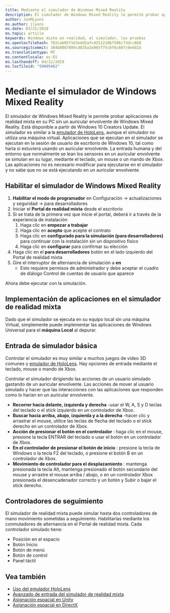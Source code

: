 ```yaml
---
title: Mediante el simulador de Windows Mixed Reality
description: El simulador de Windows Mixed Reality le permite probar aplicaciones de realidad mixta en su PC sin un auricular envolvente de Windows Mixed Reality.
author: JonMLyons
ms.author: jlyons
ms.date: 03/21/2018
ms.topic: article
keywords: Windows mixto en realidad, el simulador, las pruebas
ms.openlocfilehash: 782cab85f163edd2afc4251210b7596c73dcc8b8
ms.sourcegitcommit: 384b0087899cd835a3a965f75c6f6c607c9edd1b
ms.translationtype: MT
ms.contentlocale: es-ES
ms.lasthandoff: 04/12/2019
ms.locfileid: "59605462"
---
```

# <a name="using-the-windows-mixed-reality-simulator"></a>Mediante el simulador de Windows Mixed Reality

El simulador de Windows Mixed Reality le permite probar aplicaciones de realidad mixta en su PC sin un auricular envolvente de Windows Mixed Reality. Está disponible a partir de Windows 10 Creators Update. El simulador es similar a la [emulador de HoloLens](using-the-hololens-emulator.md), aunque el simulador no utiliza una máquina virtual. Aplicaciones que se ejecutan en el simulador se ejecutan en la sesión de usuario de escritorio de Windows 10, tal como haría si estuviera usando un auricular envolvente. La entrada humana y del entorno que normalmente se lean los sensores en un auricular envolvente se simulan en su lugar, mediante el teclado, un mouse o un mando de Xbox. Las aplicaciones no es necesario modificar para ejecutarse en el simulador y no sabe que no se está ejecutando en un auricular envolvente.

## <a name="enabling-the-windows-mixed-reality-simulator"></a>Habilitar el simulador de Windows Mixed Reality

1. **Habilitar el modo de programador** en Configuración -> actualizaciones y seguridad -> para desarrolladores
2. Iniciar el **Portal de realidad mixta** desde el escritorio
3. Si se trata de la primera vez que inicie el portal, deberá ir a través de la experiencia de instalación
   1. Haga clic en **empezar a trabajar**
   2. Haga clic en **acepto** que acepte el contrato
   3. Haga clic en **configurado para la simulación (para desarrolladores)** para continuar con la instalación sin un dispositivo físico
   4. Haga clic en **configurar** para confirmar su elección
4. Haga clic en el **para desarrolladores** botón en el lado izquierdo del Portal de realidad mixta
5. Gire el interruptor de alternancia de simulación a **en**
   * Esto requiere permisos de administrador y debe aceptar el cuadro de diálogo Control de cuentas de usuario que aparece

Ahora debe ejecutar con la simulación.

## <a name="deploying-apps-to-the-mixed-reality-simulator"></a>Implementación de aplicaciones en el simulador de realidad mixta

Dado que el simulador se ejecuta en su equipo local sin una máquina Virtual, simplemente puede implementar las aplicaciones de Windows Universal para el **máquina Local** al depurar.

## <a name="basic-simulator-input"></a>Entrada de simulador básica

Controlar el simulador es muy similar a muchos juegos de vídeo 3D comunes y [emulador de HoloLens](using-the-hololens-emulator.md). Hay opciones de entrada mediante el teclado, mouse o mando de Xbox.

Controlar el simulador dirigiendo las acciones de un usuario simulado gastando de un auricular envolvente. Las acciones de mover al usuario simulado y hacer que las interacciones con las aplicaciones que responden como lo harían en un auricular envolvente.
* **Recorrer hacia delante, izquierda y derecha** -usar el W, A, S y D teclas del teclado o el stick izquierdo en un controlador de Xbox.
* **Buscar hacia arriba, abajo, izquierda y a la derecha** -hacer clic y arrastrar el mouse, utilice las teclas de flecha del teclado o el stick derecho en un controlador de Xbox.
* **Acción de presionar el botón en el controlador** : haga clic en el mouse, presione la tecla ENTRAR del teclado o usar el botón en un controlador de Xbox.
* **En el controlador de presionar el botón de inicio** : presione la tecla de Windows o la tecla F2 del teclado, o presione el botón B en un controlador de Xbox.
* **Movimiento de controlador para el desplazamiento** : mantenga presionada la tecla Alt, mantenga presionado el botón secundario del mouse y arrastre el mouse arriba / abajo, o en un controlador Xbox presionada el desencadenador correcto y un botón y Subir o bajar el stick derecho.

## <a name="tracked-controllers"></a>Controladores de seguimiento

El simulador de realidad mixta puede simular hasta dos controladores de mano movimiento sometidas a seguimiento. Habilitarlas mediante los conmutadores de alternancia en el Portal de realidad mixta. Cada controlador simulado tiene:
* Posición en el espacio
* Botón Inicio
* Botón de menú
* Botón de control
* Panel táctil

## <a name="see-also"></a>Vea también
* [Uso del emulador HoloLens](using-the-hololens-emulator.md)
* [Avanzado de entrada del simulador de realidad mixta](advanced-hololens-emulator-and-mixed-reality-simulator-input.md)
* [Asignación espacial en Unity](spatial-mapping-in-unity.md)
* [Asignación espacial en DirectX](spatial-mapping-in-directx.md)
